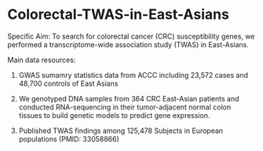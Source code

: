 # Colorectal-TWAS-in-East-Asians

Specific Aim: To search for colorectal cancer (CRC) susceptibility genes, we performed a transcriptome-wide association study (TWAS) in East-Asians. 

Main data resources:

1. GWAS sumamry statistics data from ACCC including 23,572 cases and 48,700 controls of East Asians

2. We genotyped DNA samples from 364 CRC East-Asian patients and conducted RNA-sequencing in their tumor-adjacent normal colon tissues to build genetic models to predict gene expression. 

3. Published TWAS findings among 125,478 Subjects in European populations (PMID: 33058866)

